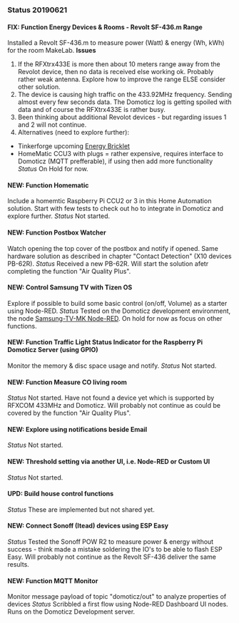 ### Status 20190621

#### FIX: Function Energy Devices & Rooms - Revolt SF-436.m Range
Installed a Revolt SF-436.m to measure power (Watt) & energy (Wh, kWh) for the room MakeLab.
**Issues**
1) If the RFXtrx433E is more then about 10 meters range away from the Revolot device, then no data is received else working ok.
Probably rather weak antenna. Explore how to improve the range ELSE consider other solution.
2) The device is causing high traffic on the 433.92MHz frequency. Sending almost every few seconds data.
The Domoticz log is getting spoiled with data and of course the RFXtrx433E is rather busy.
3) Been thinking about additional Revolot devices - but regarding issues 1 and 2 will not continue.
4) Alternatives (need to explore further):
* Tinkerforge upcoming [Energy Bricklet](https://github.com/Tinkerforge/energy-monitor-bricklet)
* HomeMatic CCU3 with plugs = rather expensive, requires interface to Domoticz (MQTT prefferable), if using then add more functionality
_Status_
On Hold for now.

#### NEW: Function Homematic
Include a homemtic Raspberry Pi CCU2 or 3 in this Home Automation solution.
Start with few tests to check out ho to integrate in Domoticz and explore further.
_Status_
Not started.

#### NEW: Function Postbox Watcher
Watch opening the top cover of the postbox and notify if opened.
Same hardware solution as described in chapter "Contact Detection" (X10 devices PB-62R).
_Status_
Received a new PB-62R. Will start the solution afetr completing the function "Air Quality Plus".

#### NEW: Control Samsung TV with Tizen OS
Explore if possible to build some basic control (on/off, Volume) as a starter using Node-RED.
_Status_
Tested on the Domoticz development environment, the node [Samsung-TV-MK Node-RED](https://www.npmjs.com/package/node-red-contrib-samsung-tv-mk).
On hold for now as focus on other functions.

#### NEW: Function Traffic Light Status Indicator for the Raspberry Pi Domoticz Server (using GPIO)
Monitor the memory & disc space usage and notify.
_Status_
Not started.

#### NEW: Function Measure CO living room
_Status_
Not started.
Have not found a device yet which is supported by RFXCOM 433MHz and Domoticz.
Will probably not continue as could be covered by the function "Air Quality Plus".

#### NEW: Explore using notifications beside Email
_Status_
Not started.

#### NEW: Threshold setting via another UI, i.e. Node-RED or Custom UI
_Status_
Not started.

#### UPD: Build house control functions
_Status_
These are implemented but not shared yet.

#### NEW: Connect Sonoff (Itead) devices using ESP Easy
_Status_
Tested the Sonoff POW R2 to measure power & energy without success - think made a mistake soldering the IO's to be able to flash ESP Easy.
Will probably not continue as the Revolt SF-436 deliver the same results.

#### NEW: Function MQTT Monitor
Monitor message payload of topic "domoticz/out" to analyze properties of devices
_Status_
Scribbled a first flow using Node-RED Dashboard UI nodes. Runs on the Domoticz Development server.
